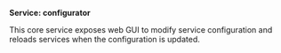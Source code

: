 **Service: configurator**

This core service exposes web GUI to modify service configuration and reloads services when the configuration is updated.


